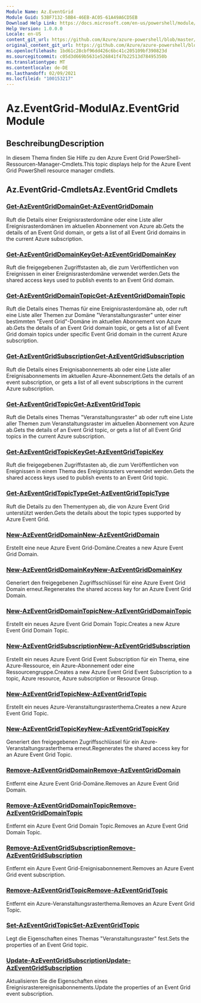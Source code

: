 ```yaml
---
Module Name: Az.EventGrid
Module Guid: 53BF7132-5BB4-46EB-AC05-61A49A6CD5EB
Download Help Link: https://docs.microsoft.com/en-us/powershell/module/az.eventgrid
Help Version: 1.0.0.0
Locale: en-US
content_git_url: https://github.com/Azure/azure-powershell/blob/master/src/EventGrid/EventGrid/help/Az.EventGrid.md
original_content_git_url: https://github.com/Azure/azure-powershell/blob/master/src/EventGrid/EventGrid/help/Az.EventGrid.md
ms.openlocfilehash: 1bd61c28cbf96dd426c6bc41c205109bf390823d
ms.sourcegitcommit: c05d3d669b5631e526841f47b22513d78495350b
ms.translationtype: MT
ms.contentlocale: de-DE
ms.lasthandoff: 02/09/2021
ms.locfileid: "100153217"
---
```

# <span data-ttu-id="359b1-101">Az.EventGrid-Modul</span><span class="sxs-lookup"><span data-stu-id="359b1-101">Az.EventGrid Module</span></span>
## <span data-ttu-id="359b1-102">Beschreibung</span><span class="sxs-lookup"><span data-stu-id="359b1-102">Description</span></span>
<span data-ttu-id="359b1-103">In diesem Thema finden Sie Hilfe zu den Azure Event Grid PowerShell-Ressourcen-Manager-Cmdlets.</span><span class="sxs-lookup"><span data-stu-id="359b1-103">This topic displays help for the Azure Event Grid PowerShell resource manager cmdlets.</span></span>

## <span data-ttu-id="359b1-104">Az.EventGrid-Cmdlets</span><span class="sxs-lookup"><span data-stu-id="359b1-104">Az.EventGrid Cmdlets</span></span>
### [<span data-ttu-id="359b1-105">Get-AzEventGridDomain</span><span class="sxs-lookup"><span data-stu-id="359b1-105">Get-AzEventGridDomain</span></span>](Get-AzEventGridDomain.md)
<span data-ttu-id="359b1-106">Ruft die Details einer Ereignisrasterdomäne oder eine Liste aller Ereignisrasterdomänen im aktuellen Abonnement von Azure ab.</span><span class="sxs-lookup"><span data-stu-id="359b1-106">Gets the details of an Event Grid domain, or gets a list of all Event Grid domains in the current Azure subscription.</span></span>

### [<span data-ttu-id="359b1-107">Get-AzEventGridDomainKey</span><span class="sxs-lookup"><span data-stu-id="359b1-107">Get-AzEventGridDomainKey</span></span>](Get-AzEventGridDomainKey.md)
<span data-ttu-id="359b1-108">Ruft die freigegebenen Zugriffstasten ab, die zum Veröffentlichen von Ereignissen in einer Ereignisrasterdomäne verwendet werden.</span><span class="sxs-lookup"><span data-stu-id="359b1-108">Gets the shared access keys used to publish events to an Event Grid domain.</span></span>

### [<span data-ttu-id="359b1-109">Get-AzEventGridDomainTopic</span><span class="sxs-lookup"><span data-stu-id="359b1-109">Get-AzEventGridDomainTopic</span></span>](Get-AzEventGridDomainTopic.md)
<span data-ttu-id="359b1-110">Ruft die Details eines Themas für eine Ereignisrasterdomäne ab, oder ruft eine Liste aller Themen zur Domäne "Veranstaltungsraster" unter einer bestimmten "Event Grid"-Domäne im aktuellen Abonnement von Azure ab.</span><span class="sxs-lookup"><span data-stu-id="359b1-110">Gets the details of an Event Grid domain topic, or gets a list of all Event Grid domain topics under specific Event Grid domain in the current Azure subscription.</span></span>

### [<span data-ttu-id="359b1-111">Get-AzEventGridSubscription</span><span class="sxs-lookup"><span data-stu-id="359b1-111">Get-AzEventGridSubscription</span></span>](Get-AzEventGridSubscription.md)
<span data-ttu-id="359b1-112">Ruft die Details eines Ereignisabonnements ab oder eine Liste aller Ereignisabonnements im aktuellen Azure-Abonnement.</span><span class="sxs-lookup"><span data-stu-id="359b1-112">Gets the details of an event subscription, or gets a list of all event subscriptions in the current Azure subscription.</span></span>

### [<span data-ttu-id="359b1-113">Get-AzEventGridTopic</span><span class="sxs-lookup"><span data-stu-id="359b1-113">Get-AzEventGridTopic</span></span>](Get-AzEventGridTopic.md)
<span data-ttu-id="359b1-114">Ruft die Details eines Themas "Veranstaltungsraster" ab oder ruft eine Liste aller Themen zum Veranstaltungsraster im aktuellen Abonnement von Azure ab.</span><span class="sxs-lookup"><span data-stu-id="359b1-114">Gets the details of an Event Grid topic, or gets a list of all Event Grid topics in the current Azure subscription.</span></span>

### [<span data-ttu-id="359b1-115">Get-AzEventGridTopicKey</span><span class="sxs-lookup"><span data-stu-id="359b1-115">Get-AzEventGridTopicKey</span></span>](Get-AzEventGridTopicKey.md)
<span data-ttu-id="359b1-116">Ruft die freigegebenen Zugriffstasten ab, die zum Veröffentlichen von Ereignissen in einem Thema des Ereignisrasters verwendet werden.</span><span class="sxs-lookup"><span data-stu-id="359b1-116">Gets the shared access keys used to publish events to an Event Grid topic.</span></span>

### [<span data-ttu-id="359b1-117">Get-AzEventGridTopicType</span><span class="sxs-lookup"><span data-stu-id="359b1-117">Get-AzEventGridTopicType</span></span>](Get-AzEventGridTopicType.md)
<span data-ttu-id="359b1-118">Ruft die Details zu den Thementypen ab, die von Azure Event Grid unterstützt werden.</span><span class="sxs-lookup"><span data-stu-id="359b1-118">Gets the details about the topic types supported by Azure Event Grid.</span></span>

### [<span data-ttu-id="359b1-119">New-AzEventGridDomain</span><span class="sxs-lookup"><span data-stu-id="359b1-119">New-AzEventGridDomain</span></span>](New-AzEventGridDomain.md)
<span data-ttu-id="359b1-120">Erstellt eine neue Azure Event Grid-Domäne.</span><span class="sxs-lookup"><span data-stu-id="359b1-120">Creates a new Azure Event Grid Domain.</span></span>

### [<span data-ttu-id="359b1-121">New-AzEventGridDomainKey</span><span class="sxs-lookup"><span data-stu-id="359b1-121">New-AzEventGridDomainKey</span></span>](New-AzEventGridDomainKey.md)
<span data-ttu-id="359b1-122">Generiert den freigegebenen Zugriffsschlüssel für eine Azure Event Grid Domain erneut.</span><span class="sxs-lookup"><span data-stu-id="359b1-122">Regenerates the shared access key for an Azure Event Grid Domain.</span></span>

### [<span data-ttu-id="359b1-123">New-AzEventGridDomainTopic</span><span class="sxs-lookup"><span data-stu-id="359b1-123">New-AzEventGridDomainTopic</span></span>](New-AzEventGridDomainTopic.md)
<span data-ttu-id="359b1-124">Erstellt ein neues Azure Event Grid Domain Topic.</span><span class="sxs-lookup"><span data-stu-id="359b1-124">Creates a new Azure Event Grid Domain Topic.</span></span>

### [<span data-ttu-id="359b1-125">New-AzEventGridSubscription</span><span class="sxs-lookup"><span data-stu-id="359b1-125">New-AzEventGridSubscription</span></span>](New-AzEventGridSubscription.md)
<span data-ttu-id="359b1-126">Erstellt ein neues Azure Event Grid Event Subscription für ein Thema, eine Azure-Ressource, ein Azure-Abonnement oder eine Ressourcengruppe.</span><span class="sxs-lookup"><span data-stu-id="359b1-126">Creates a new Azure Event Grid Event Subscription to a topic, Azure resource, Azure subscription or Resource Group.</span></span>

### [<span data-ttu-id="359b1-127">New-AzEventGridTopic</span><span class="sxs-lookup"><span data-stu-id="359b1-127">New-AzEventGridTopic</span></span>](New-AzEventGridTopic.md)
<span data-ttu-id="359b1-128">Erstellt ein neues Azure-Veranstaltungsrasterthema.</span><span class="sxs-lookup"><span data-stu-id="359b1-128">Creates a new Azure Event Grid Topic.</span></span>

### [<span data-ttu-id="359b1-129">New-AzEventGridTopicKey</span><span class="sxs-lookup"><span data-stu-id="359b1-129">New-AzEventGridTopicKey</span></span>](New-AzEventGridTopicKey.md)
<span data-ttu-id="359b1-130">Generiert den freigegebenen Zugriffsschlüssel für ein Azure-Veranstaltungsrasterthema erneut.</span><span class="sxs-lookup"><span data-stu-id="359b1-130">Regenerates the shared access key for an Azure Event Grid Topic.</span></span>

### [<span data-ttu-id="359b1-131">Remove-AzEventGridDomain</span><span class="sxs-lookup"><span data-stu-id="359b1-131">Remove-AzEventGridDomain</span></span>](Remove-AzEventGridDomain.md)
<span data-ttu-id="359b1-132">Entfernt eine Azure Event Grid-Domäne.</span><span class="sxs-lookup"><span data-stu-id="359b1-132">Removes an Azure Event Grid Domain.</span></span>

### [<span data-ttu-id="359b1-133">Remove-AzEventGridDomainTopic</span><span class="sxs-lookup"><span data-stu-id="359b1-133">Remove-AzEventGridDomainTopic</span></span>](Remove-AzEventGridDomainTopic.md)
<span data-ttu-id="359b1-134">Entfernt ein Azure Event Grid Domain Topic.</span><span class="sxs-lookup"><span data-stu-id="359b1-134">Removes an Azure Event Grid Domain Topic.</span></span>

### [<span data-ttu-id="359b1-135">Remove-AzEventGridSubscription</span><span class="sxs-lookup"><span data-stu-id="359b1-135">Remove-AzEventGridSubscription</span></span>](Remove-AzEventGridSubscription.md)
<span data-ttu-id="359b1-136">Entfernt ein Azure Event Grid-Ereignisabonnement.</span><span class="sxs-lookup"><span data-stu-id="359b1-136">Removes an Azure Event Grid event subscription.</span></span>

### [<span data-ttu-id="359b1-137">Remove-AzEventGridTopic</span><span class="sxs-lookup"><span data-stu-id="359b1-137">Remove-AzEventGridTopic</span></span>](Remove-AzEventGridTopic.md)
<span data-ttu-id="359b1-138">Entfernt ein Azure-Veranstaltungsrasterthema.</span><span class="sxs-lookup"><span data-stu-id="359b1-138">Removes an Azure Event Grid Topic.</span></span>

### [<span data-ttu-id="359b1-139">Set-AzEventGridTopic</span><span class="sxs-lookup"><span data-stu-id="359b1-139">Set-AzEventGridTopic</span></span>](Set-AzEventGridTopic.md)
<span data-ttu-id="359b1-140">Legt die Eigenschaften eines Themas "Veranstaltungsraster" fest.</span><span class="sxs-lookup"><span data-stu-id="359b1-140">Sets the properties of an Event Grid topic.</span></span>

### [<span data-ttu-id="359b1-141">Update-AzEventGridSubscription</span><span class="sxs-lookup"><span data-stu-id="359b1-141">Update-AzEventGridSubscription</span></span>](Update-AzEventGridSubscription.md)
<span data-ttu-id="359b1-142">Aktualisieren Sie die Eigenschaften eines Ereignisrasterereignisabonnements.</span><span class="sxs-lookup"><span data-stu-id="359b1-142">Update the properties of an Event Grid event subscription.</span></span>

